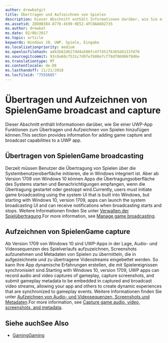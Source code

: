 ```yaml
---
author: drewbatgit
title: Übertragen und Aufzeichnen von Spielen
description: Dieser Abschnitt enthält Informationen darüber, wie Sie einer UWP-App Funktionen zum Übertragen und Aufzeichnen von Spielen hinzufügen können.
ms.assetid: 2DD0B384-8776-4599-9E52-4FC0AA682735
ms.author: drewbat
ms.date: 02/08/2017
ms.topic: article
keywords: Windows 10, UWP, Spiele, Eingabe
ms.localizationpriority: medium
ms.openlocfilehash: ad42b62d627dd4a506fc4ff451f6365d4133fd70
ms.sourcegitcommit: 93c0a60cf531c7d9fe7b00e7cf78df86906f9d6e
ms.translationtype: MT
ms.contentlocale: de-DE
ms.lasthandoff: 11/21/2018
ms.locfileid: "7555685"
---
```

# <a name="game-broadcast-and-capture"></a><span data-ttu-id="1bb34-104">Übertragen und Aufzeichnen von Spielen</span><span class="sxs-lookup"><span data-stu-id="1bb34-104">Game broadcast and capture</span></span>

<span data-ttu-id="1bb34-105">Dieser Abschnitt enthält Informationen darüber, wie Sie einer UWP-App Funktionen zum Übertragen und Aufzeichnen von Spielen hinzufügen können.</span><span class="sxs-lookup"><span data-stu-id="1bb34-105">This section provides information for adding game capture and broadcast capabilities to a UWP app.</span></span>

## <a name="game-broadcasting"></a><span data-ttu-id="1bb34-106">Übertragen von Spielen</span><span class="sxs-lookup"><span data-stu-id="1bb34-106">Game broadcasting</span></span>
<span data-ttu-id="1bb34-107">Derzeit müssen Benutzer die Übertragung von Spielen über die Systembenutzeroberfläche initiieren, die in Windows integriert ist. Aber ab Version 1709 von Windows 10 können Apps die Übertragungsoberfläche des Systems starten und Benachrichtigungen empfangen, wenn die Übertragung gestartet oder gestoppt wird.</span><span class="sxs-lookup"><span data-stu-id="1bb34-107">Currently, users must initiate game broadcasting using the system UI that is built into Windows, but starting with Windows 10, version 1709, apps can launch the system broadcasting UI and can receive notifications when broadcasting starts and stops.</span></span> <span data-ttu-id="1bb34-108">Weitere Informationen finden Sie unter [Verwalten der Spielübertragung](manage-game-broadcasting.md).</span><span class="sxs-lookup"><span data-stu-id="1bb34-108">For more information, see [Manage game broadcasting](manage-game-broadcasting.md).</span></span>

## <a name="game-capture"></a><span data-ttu-id="1bb34-109">Aufzeichnen von Spielen</span><span class="sxs-lookup"><span data-stu-id="1bb34-109">Game capture</span></span>
<span data-ttu-id="1bb34-110">Ab Version 1709 von Windows 10 sind UWP-Apps in der Lage, Audio- und Videosequenzen des Spielverlaufs aufzuzeichnen, Screenshots aufzunehmen und Metadaten von Spielen zu übermitteln, die in aufgezeichnete und zu übertragene Videostreams eingebettet werden. So kann Ihre App dynamische Erfahrungen erstellen, die mit Spielereignissen synchronisiert sind.</span><span class="sxs-lookup"><span data-stu-id="1bb34-110">Starting with Windows 10, version 1709, UWP apps can record audio and video captures of gameplay, capture screenshots, and submit gameplay metadata to be embedded in captured and broadcast video streams, allowing your app and others to create dynamic experiences that are synchronized to gameplay events.</span></span> <span data-ttu-id="1bb34-111">Weitere Informationen finden Sie unter [Aufzeichnen von Audio- und Videosequenzen, Screenshots und Metadaten](capture-game-audio-video-screenshots-and-metadata.md).</span><span class="sxs-lookup"><span data-stu-id="1bb34-111">For more information, see [Capture game audio, video, screenshots, and metadata](capture-game-audio-video-screenshots-and-metadata.md).</span></span>



## <a name="see-also"></a><span data-ttu-id="1bb34-112">Siehe auch</span><span class="sxs-lookup"><span data-stu-id="1bb34-112">See Also</span></span>

* [<span data-ttu-id="1bb34-113">Gaming</span><span class="sxs-lookup"><span data-stu-id="1bb34-113">Gaming</span></span>](index.md)